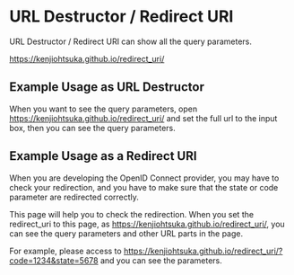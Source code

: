 # URL Destructor / Redirect URI

URL Destructor / Redirect URI can show all the query parameters.

https://kenjiohtsuka.github.io/redirect_uri/


## Example Usage as URL Destructor

When you want to see the query parameters,
open https://kenjiohtsuka.github.io/redirect_uri/
and set the full url to the input box,
then you can see the query parameters.


## Example Usage as a Redirect URI

When you are developing the OpenID Connect provider,
you may have to check your redirection,
and you have to make sure that the state or code parameter are redirected correctly.

This page will help you to check the redirection.
When you set the redirect_uri to this page,
as https://kenjiohtsuka.github.io/redirect_uri/,
you can see the query parameters and other URL parts in the page.

For example, please access to
https://kenjiohtsuka.github.io/redirect_uri/?code=1234&state=5678
and you can see the parameters.

